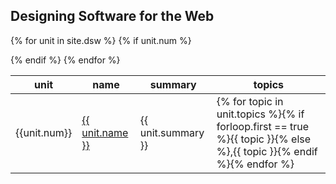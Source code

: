   <h2>Designing Software for the Web</h2>

  <table>
    <thead>
  <tr><th>unit</th><th>name</th><th>summary</th><th>topics</th></tr>
  </thead>

<tbody>

{% for unit in site.dsw %}
{% if unit.num  %} <!-- avoids including index.md in list -->
  <tr>
     <td class="unit_num">{{unit.num}}</td>
     <td class="unit_name"><a href="{{unit.url}}">{{ unit.name }}</a></td>
     <td class="unit_summary">{{ unit.summary }}</td>
     <td class="unit_topics">{% for topic in unit.topics %}{% if forloop.first == true %}{{ topic }}{% else %},{{ topic }}{% endif %}{% endfor %}</td>
   </tr>

{% endif %} <!-- if unit.num -->
{% endfor %} <!-- for unit in site.dsw -->
  </tbody>
  </table>
